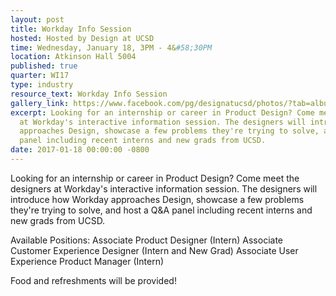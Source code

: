 ```yaml
---
layout: post
title: Workday Info Session
hosted: Hosted by Design at UCSD
time: Wednesday, January 18, 3PM - 4&#58;30PM
location: Atkinson Hall 5004
published: true
quarter: WI17
type: industry
resource_text: Workday Info Session
gallery_link: https://www.facebook.com/pg/designatucsd/photos/?tab=album&album_id=1821403234766806
excerpt: Looking for an internship or career in Product Design? Come meet the designers
  at Workday's interactive information session. The designers will introduce how Workday
  approaches Design, showcase a few problems they're trying to solve, and host a Q&A
  panel including recent interns and new grads from UCSD.
date: 2017-01-18 00:00:00 -0800
---
```

Looking for an internship or career in Product Design? Come meet the designers at Workday's interactive information session. The designers will introduce how Workday approaches Design, showcase a few problems they're trying to solve, and host a Q&A panel including recent interns and new grads from UCSD.

Available Positions:
Associate Product Designer (Intern)
Associate Customer Experience Designer (Intern and New Grad)
Associate User Experience Product Manager (Intern)

Food and refreshments will be provided!